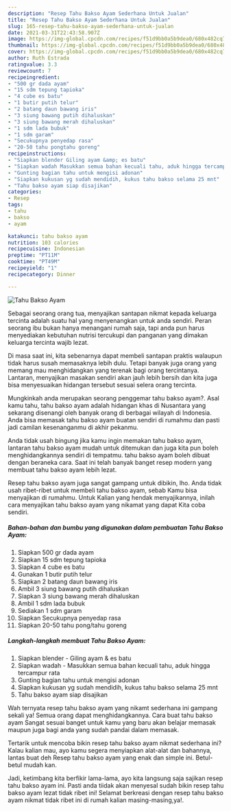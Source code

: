 ```yaml
---
description: "Resep Tahu Bakso Ayam Sederhana Untuk Jualan"
title: "Resep Tahu Bakso Ayam Sederhana Untuk Jualan"
slug: 165-resep-tahu-bakso-ayam-sederhana-untuk-jualan
date: 2021-03-31T22:43:58.907Z
image: https://img-global.cpcdn.com/recipes/f51d9bb0a5b9dea0/680x482cq70/tahu-bakso-ayam-foto-resep-utama.jpg
thumbnail: https://img-global.cpcdn.com/recipes/f51d9bb0a5b9dea0/680x482cq70/tahu-bakso-ayam-foto-resep-utama.jpg
cover: https://img-global.cpcdn.com/recipes/f51d9bb0a5b9dea0/680x482cq70/tahu-bakso-ayam-foto-resep-utama.jpg
author: Ruth Estrada
ratingvalue: 3.3
reviewcount: 7
recipeingredient:
- "500 gr dada ayam"
- "15 sdm tepung tapioka"
- "4 cube es batu"
- "1 butir putih telur"
- "2 batang daun bawang iris"
- "3 siung bawang putih dihaluskan"
- "3 siung bawang merah dihaluskan"
- "1 sdm lada bubuk"
- "1 sdm garam"
- "Secukupnya penyedap rasa"
- "20-50 tahu pongtahu goreng"
recipeinstructions:
- "Siapkan blender Giling ayam &amp; es batu"
- "Siapkan wadah Masukkan semua bahan kecuali tahu, aduk hingga tercampur rata"
- "Gunting bagian tahu untuk mengisi adonan"
- "Siapkan kukusan yg sudah mendidih, kukus tahu bakso selama 25 mnt"
- "Tahu bakso ayam siap disajikan"
categories:
- Resep
tags:
- tahu
- bakso
- ayam

katakunci: tahu bakso ayam 
nutrition: 103 calories
recipecuisine: Indonesian
preptime: "PT11M"
cooktime: "PT49M"
recipeyield: "1"
recipecategory: Dinner

---
```



![Tahu Bakso Ayam](https://img-global.cpcdn.com/recipes/f51d9bb0a5b9dea0/680x482cq70/tahu-bakso-ayam-foto-resep-utama.jpg)

Sebagai seorang orang tua, menyajikan santapan nikmat kepada keluarga tercinta adalah suatu hal yang menyenangkan untuk anda sendiri. Peran seorang ibu bukan hanya menangani rumah saja, tapi anda pun harus menyediakan kebutuhan nutrisi tercukupi dan panganan yang dimakan keluarga tercinta wajib lezat.

Di masa  saat ini, kita sebenarnya dapat membeli santapan praktis walaupun tidak harus susah memasaknya lebih dulu. Tetapi banyak juga orang yang memang mau menghidangkan yang terenak bagi orang tercintanya. Lantaran, menyajikan masakan sendiri akan jauh lebih bersih dan kita juga bisa menyesuaikan hidangan tersebut sesuai selera orang tercinta. 



Mungkinkah anda merupakan seorang penggemar tahu bakso ayam?. Asal kamu tahu, tahu bakso ayam adalah hidangan khas di Nusantara yang sekarang disenangi oleh banyak orang di berbagai wilayah di Indonesia. Anda bisa memasak tahu bakso ayam buatan sendiri di rumahmu dan pasti jadi camilan kesenanganmu di akhir pekanmu.

Anda tidak usah bingung jika kamu ingin memakan tahu bakso ayam, lantaran tahu bakso ayam mudah untuk ditemukan dan juga kita pun boleh menghidangkannya sendiri di tempatmu. tahu bakso ayam boleh dibuat dengan beraneka cara. Saat ini telah banyak banget resep modern yang membuat tahu bakso ayam lebih lezat.

Resep tahu bakso ayam juga sangat gampang untuk dibikin, lho. Anda tidak usah ribet-ribet untuk membeli tahu bakso ayam, sebab Kamu bisa menyajikan di rumahmu. Untuk Kalian yang hendak menyajikannya, inilah cara menyajikan tahu bakso ayam yang nikamat yang dapat Kita coba sendiri.

<!--inarticleads1-->

##### Bahan-bahan dan bumbu yang digunakan dalam pembuatan Tahu Bakso Ayam:

1. Siapkan 500 gr dada ayam
1. Siapkan 15 sdm tepung tapioka
1. Siapkan 4 cube es batu
1. Gunakan 1 butir putih telur
1. Siapkan 2 batang daun bawang iris
1. Ambil 3 siung bawang putih dihaluskan
1. Siapkan 3 siung bawang merah dihaluskan
1. Ambil 1 sdm lada bubuk
1. Sediakan 1 sdm garam
1. Siapkan Secukupnya penyedap rasa
1. Siapkan 20-50 tahu pong/tahu goreng




<!--inarticleads2-->

##### Langkah-langkah membuat Tahu Bakso Ayam:

1. Siapkan blender - Giling ayam &amp; es batu
1. Siapkan wadah - Masukkan semua bahan kecuali tahu, aduk hingga tercampur rata
1. Gunting bagian tahu untuk mengisi adonan
1. Siapkan kukusan yg sudah mendidih, kukus tahu bakso selama 25 mnt
1. Tahu bakso ayam siap disajikan




Wah ternyata resep tahu bakso ayam yang nikamt sederhana ini gampang sekali ya! Semua orang dapat menghidangkannya. Cara buat tahu bakso ayam Sangat sesuai banget untuk kamu yang baru akan belajar memasak maupun juga bagi anda yang sudah pandai dalam memasak.

Tertarik untuk mencoba bikin resep tahu bakso ayam nikmat sederhana ini? Kalau kalian mau, ayo kamu segera menyiapkan alat-alat dan bahannya, lantas buat deh Resep tahu bakso ayam yang enak dan simple ini. Betul-betul mudah kan. 

Jadi, ketimbang kita berfikir lama-lama, ayo kita langsung saja sajikan resep tahu bakso ayam ini. Pasti anda tiidak akan menyesal sudah bikin resep tahu bakso ayam lezat tidak ribet ini! Selamat berkreasi dengan resep tahu bakso ayam nikmat tidak ribet ini di rumah kalian masing-masing,ya!.

